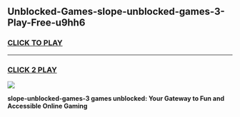 
## Unblocked-Games-slope-unblocked-games-3-Play-Free-u9hh6
<h3>
<a href="https://premium76.site?title=slope-unblocked-games-3&ref=15A">CLICK TO PLAY</a></h3>
<hr>

<h3>
<a href="https://premium76.site?title=slope-unblocked-games-3&ref=15A">CLICK 2 PLAY</a>
  
</h3>

<a href="https://premium76.site?title=slope-unblocked-games-3&ref=15A"><img src="https://clearcache.store/games.png"></a>


**slope-unblocked-games-3 games unblocked: Your Gateway to Fun and Accessible Online Gaming**
